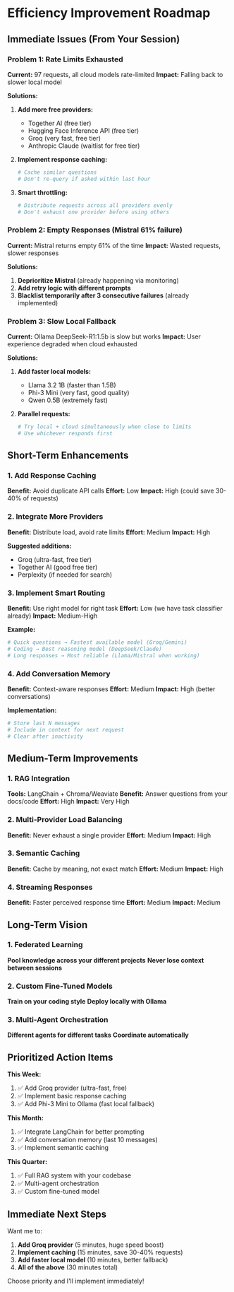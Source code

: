 # Efficiency Improvement Roadmap

## Immediate Issues (From Your Session)

### Problem 1: Rate Limits Exhausted
**Current:** 97 requests, all cloud models rate-limited
**Impact:** Falling back to slower local model

**Solutions:**
1. **Add more free providers:**
   - Together AI (free tier)
   - Hugging Face Inference API (free tier)
   - Groq (very fast, free tier)
   - Anthropic Claude (waitlist for free tier)

2. **Implement response caching:**
   ```python
   # Cache similar questions
   # Don't re-query if asked within last hour
   ```

3. **Smart throttling:**
   ```python
   # Distribute requests across all providers evenly
   # Don't exhaust one provider before using others
   ```

### Problem 2: Empty Responses (Mistral 61% failure)
**Current:** Mistral returns empty 61% of the time
**Impact:** Wasted requests, slower responses

**Solutions:**
1. **Deprioritize Mistral** (already happening via monitoring)
2. **Add retry logic with different prompts**
3. **Blacklist temporarily after 3 consecutive failures** (already implemented)

### Problem 3: Slow Local Fallback
**Current:** Ollama DeepSeek-R1:1.5b is slow but works
**Impact:** User experience degraded when cloud exhausted

**Solutions:**
1. **Add faster local models:**
   - Llama 3.2 1B (faster than 1.5B)
   - Phi-3 Mini (very fast, good quality)
   - Qwen 0.5B (extremely fast)

2. **Parallel requests:**
   ```python
   # Try local + cloud simultaneously when close to limits
   # Use whichever responds first
   ```

## Short-Term Enhancements

### 1. Add Response Caching
**Benefit:** Avoid duplicate API calls
**Effort:** Low
**Impact:** High (could save 30-40% of requests)

### 2. Integrate More Providers
**Benefit:** Distribute load, avoid rate limits
**Effort:** Medium
**Impact:** High

**Suggested additions:**
- Groq (ultra-fast, free tier)
- Together AI (good free tier)
- Perplexity (if needed for search)

### 3. Implement Smart Routing
**Benefit:** Use right model for right task
**Effort:** Low (we have task classifier already)
**Impact:** Medium-High

**Example:**
```python
# Quick questions → Fastest available model (Groq/Gemini)
# Coding → Best reasoning model (DeepSeek/Claude)
# Long responses → Most reliable (Llama/Mistral when working)
```

### 4. Add Conversation Memory
**Benefit:** Context-aware responses
**Effort:** Medium
**Impact:** High (better conversations)

**Implementation:**
```python
# Store last N messages
# Include in context for next request
# Clear after inactivity
```

## Medium-Term Improvements

### 1. RAG Integration
**Tools:** LangChain + Chroma/Weaviate
**Benefit:** Answer questions from your docs/code
**Effort:** High
**Impact:** Very High

### 2. Multi-Provider Load Balancing
**Benefit:** Never exhaust a single provider
**Effort:** Medium
**Impact:** High

### 3. Semantic Caching
**Benefit:** Cache by meaning, not exact match
**Effort:** Medium
**Impact:** High

### 4. Streaming Responses
**Benefit:** Faster perceived response time
**Effort:** Medium
**Impact:** Medium

## Long-Term Vision

### 1. Federated Learning
**Pool knowledge across your different projects**
**Never lose context between sessions**

### 2. Custom Fine-Tuned Models
**Train on your coding style**
**Deploy locally with Ollama**

### 3. Multi-Agent Orchestration
**Different agents for different tasks**
**Coordinate automatically**

## Prioritized Action Items

**This Week:**
1. ✅ Add Groq provider (ultra-fast, free)
2. ✅ Implement basic response caching
3. ✅ Add Phi-3 Mini to Ollama (fast local fallback)

**This Month:**
1. ✅ Integrate LangChain for better prompting
2. ✅ Add conversation memory (last 10 messages)
3. ✅ Implement semantic caching

**This Quarter:**
1. ✅ Full RAG system with your codebase
2. ✅ Multi-agent orchestration
3. ✅ Custom fine-tuned model

## Immediate Next Steps

Want me to:
1. **Add Groq provider** (5 minutes, huge speed boost)
2. **Implement caching** (15 minutes, save 30-40% requests)
3. **Add faster local model** (10 minutes, better fallback)
4. **All of the above** (30 minutes total)

Choose priority and I'll implement immediately!
